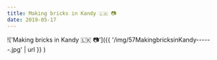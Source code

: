 ```yaml
---
title: Making bricks in Kandy 🇱🇰 📷
date: 2019-05-17
---
```


!['Making bricks in Kandy 🇱🇰 📷']({{ '/img/57MakingbricksinKandy------.jpg' | url }} )
